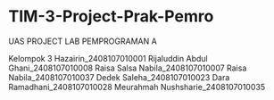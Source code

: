# TIM-3-Project-Prak-Pemro
UAS PROJECT LAB PEMPROGRAMAN A

Kelompok 3
Hazairin_2408107010001
Rijaluddin Abdul Ghani_2408107010008
Raisa Salsa Nabila_2408107010007
Raisa Nabila_2408107010037
Dedek Saleha_2408107010023
Dara Ramadhani_2408107010028
Meurahmah Nushsharie_2408107010035
